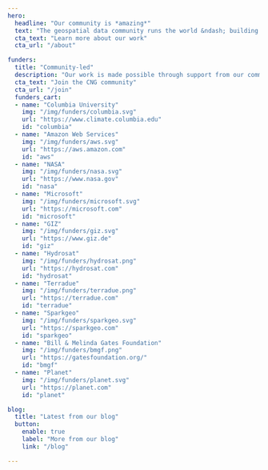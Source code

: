 ```yaml
---
hero:
  headline: "Our community is *amazing*"
  text: "The geospatial data community runs the world &ndash; building open planetary-scale datasets, putting satellite imagery on your phone, and mapping millions of data points right in your browser. Our mission is to support this group of generous and brilliant people, creating space for them to connect, collaborate, and deepen our understanding of the world through the power of geospatial data."
  cta_text: "Learn more about our work"
  cta_url: "/about"

funders:
  title: "Community-led"
  description: "Our work is made possible through support from our community, which includes&hellip;"
  cta_text: "Join the CNG community"
  cta_url: "/join"
  funders_cart:
  - name: "Columbia University"
    img: "/img/funders/columbia.svg"
    url: "https://www.climate.columbia.edu"
    id: "columbia"
  - name: "Amazon Web Services"
    img: "/img/funders/aws.svg"
    url: "https://aws.amazon.com"
    id: "aws"
  - name: "NASA"
    img: "/img/funders/nasa.svg"
    url: "https://www.nasa.gov"
    id: "nasa"
  - name: "Microsoft"
    img: "/img/funders/microsoft.svg"
    url: "https://microsoft.com"
    id: "microsoft"
  - name: "GIZ"
    img: "/img/funders/giz.svg"
    url: "https://www.giz.de"
    id: "giz"
  - name: "Hydrosat"
    img: "/img/funders/hydrosat.png" 
    url: "https://hydrosat.com"
    id: "hydrosat"
  - name: "Terradue"
    img: "/img/funders/terradue.png"
    url: "https://terradue.com"
    id: "terradue"
  - name: "Sparkgeo"
    img: "/img/funders/sparkgeo.svg"
    url: "https://sparkgeo.com"
    id: "sparkgeo"
  - name: "Bill & Melinda Gates Foundation"
    img: "/img/funders/bmgf.png"
    url: "https://gatesfoundation.org/"
    id: "bmgf"
  - name: "Planet"
    img: "/img/funders/planet.svg"
    url: "https://planet.com"
    id: "planet"    

blog:
  title: "Latest from our blog"
  button:
    enable: true
    label: "More from our blog"
    link: "/blog"

---
```

